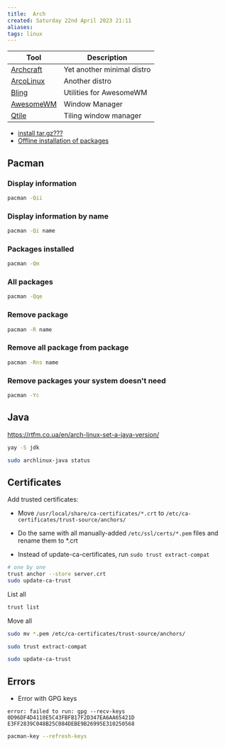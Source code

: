 ```yaml
---
title:  Arch
created: Saturday 22nd April 2023 21:11
aliases: 
tags: linux
---
```


| Tool                                        | Description                |
| ------------------------------------------- | -------------------------- |
| [Archcraft](https://archcraft.io/)          | Yet another minimal distro |
| [ArcoLinux](https://arcolinux.com/)         | Another distro             |
| [Bling](https://github.com/BlingCorp/bling) | Utilities for AwesomeWM    |
| [AwesomeWM](https://awesomewm.org/)         | Window Manager             |
|[Qtile](http://www.qtile.org/)|Tiling window manager|

- [install tar.gz???](https://bbs.archlinux.org/viewtopic.php?id=66845)
- [Offline installation of packages](https://wiki.archlinux.org/title/Offline_installation#Offline_installation_of_packages)

## Pacman

### Display information

```bash
pacman -Qii
```

### Display information by name

```bash
pacman -Qi name
```

### Packages installed

```bash
pacman -Qm
```

### All packages

```bash
pacman -Qqe
```

### Remove package

```bash
pacman -R name
```

### Remove all package from package

```bash
pacman -Rns name
```

### Remove packages your system doesn't need

```bash
pacman -Yc
```

## Java

https://rtfm.co.ua/en/arch-linux-set-a-java-version/

```bash
yay -S jdk
```

```bash
sudo archlinux-java status
```

## Certificates

Add trusted certificates:

- Move `/usr/local/share/ca-certificates/*.crt` to `/etc/ca-certificates/trust-source/anchors/`

- Do the same with all manually-added `/etc/ssl/certs/*.pem` files and rename them to *.crt

- Instead of update-ca-certificates, run `sudo trust extract-compat`

```bash
# one by one
trust anchor --store server.crt
sudo update-ca-trust
```

List all

```bash
trust list
```

Move all

```bash
sudo mv *.pem /etc/ca-certificates/trust-source/anchors/
```

```bash
sudo trust extract-compat
```

```bash
sudo update-ca-trust
```

## Errors

- Error with GPG keys

`error: failed to run: gpg --recv-keys 0D96DF4D4110E5C43FBFB17F2D347EA6AA65421D E3FF2839C048B25C084DEBE9B26995E310250568`

```bash
pacman-key --refresh-keys
```